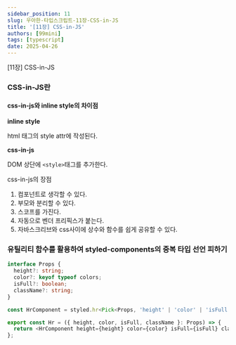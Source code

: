```yaml
---
sidebar_position: 11
slug: 우아한-타입스크립트-11장-CSS-in-JS
title: '[11장] CSS-in-JS'
authors: [99mini]
tags: [typescript]
date: 2025-04-26
---
```


[11장] CSS-in-JS

<!-- truncate -->

### CSS-in-JS란

#### css-in-js와 inline style의 차이점

**inline style**

html 태그의 style attr에 작성된다.

**css-in-js**

DOM 상단에 `<style>`태그를 추가한다.

css-in-js의 장점

1. 컴포넌트로 생각할 수 있다.
2. 부모와 분리할 수 있다.
3. 스코프를 가진다.
4. 자동으로 벤더 프리픽스가 붙는다.
5. 자바스크리브와 css사이에 상수와 함수를 쉽게 공유할 수 있다.

### 유틸리티 함수를 활용하여 styled-components의 중복 타입 선언 피하기

```typescript
interface Props {
  height?: string;
  color?: keyof typeof colors;
  isFull?: boolean;
  className?: string;
}

const HrComponent = styled.hr<Pick<Props, 'height' | 'color' | 'isFull'>>``;

export const Hr = ({ height, color, isFull, className }: Props) => {
  return <HrComponent height={height} color={color} isFull={isFull} className={className} />;
};
```
